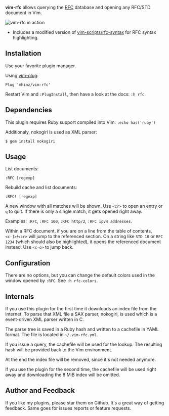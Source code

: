 **vim-rfc** allows querying the [RFC](https://en.wikipedia.org/wiki/Request_for_Comments) database and opening any RFC/STD document in
Vim.

![vim-rfc in action](https://github.com/mhinz/vim-rfc/raw/master/rfc-demo.gif)

- Includes a modified version of [vim-scripts/rfc-syntax](https://github.com/vim-scripts/rfc-syntax) for RFC syntax highlighting.

## Installation

Use your favorite plugin manager.

Using [vim-plug](https://github.com/junegunn/vim-plug):

    Plug 'mhinz/vim-rfc'

Restart Vim and `:PlugInstall`, then have a look at the docs: `:h rfc`.

## Dependencies

This plugin requires Ruby support compiled into Vim: `:echo has('ruby')`

Additionaly, nokogiri is used as XML parser:

    $ gem install nokogiri

## Usage

List documents:

```
:RFC [regexp]
```

Rebuild cache and list documents:

```
:RFC! [regexp]
```

A new window with all matches will be shown. Use `<cr>` to open an entry or `q`
to quit. If there is only a single match, it gets opened right away.

Examples: `:RFC`, `:RFC 100`, `:RFC http/2`, `:RFC ipv4 addresses`.

Within a RFC document, if you are on a line from the table of contents,
`<c-]>`/`<cr>` will jump to the referenced section. On a string like `STD 10` or
`RFC 1234` (which should also be highlighted), it opens the referenced document
instead. Use `<c-o>` to jump back.

## Configuration

There are no options, but you can change the default colors used in the window
opened by `:RFC`. See `:h rfc-colors`.

## Internals

If you use this plugin for the first time it downloads an index file from the
internet. To parse that XML file a SAX parser, nokogiri, is used which is a
event-driven XML parser written in C.

The parse tree is saved in a Ruby hash and written to a cachefile in YAML
format. The file is located in `~/.vim-rfc.yml`.

If you issue a query, the cachefile will be used for the lookup. The resulting
hash will be provided back to the Vim environment.

At the end the index file will be removed, since it's not needed anymore.

If you use the plugin for the second time, the cachefile will be used right away
and downloading the 8 MiB index will be omitted.

## Author and Feedback

If you like my plugins, please star them on Github. It's a great way of getting
feedback. Same goes for issues reports or feature requests.
